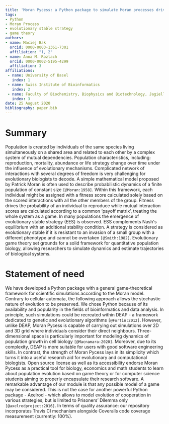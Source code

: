 ```yaml
---
title: 'Moran Pycess: a Python package to simulate Moran processes driven by game theory'
tags:
- Python
- Moran Process
- evolutionary stable strategy
- game theory
authors:
- name: Maciej Bak
  orcid: 0000-0003-1361-7301
  affiliation: "1, 2"
- name: Anna M. Rozlach
  orcid: 0000-0002-5195-4299
  affiliation: 3
affiliations:
 - name: University of Basel
   index: 1
 - name: Swiss Institute of Bioinformatics
   index: 2
 - name: Faculty of Biochemistry, Biophysics and Biotechnology, Jagiellonian University
   index: 3
date: 25 August 2020
bibliography: paper.bib
---
```

# Summary

Population is created by individuals of the same species living simultaneously on a shared area and related to each other by a complex system of mutual dependencies.
Population characteristics, including: reproduction, mortality, abundance or life strategy change over time under the influence of evolutionary mechanisms. Complicated network of interactions with several degrees of freedom is very challenging for evolutionary biologists to decode. A simple mathematical model proposed by Patrick Moran is often used to describe probabilistic dynamics of a finite population of constant size `[@Moran:1958]`. Within this framework, each individual might be assigned with a fitness score calculated solely based on the scored interactions with all the other members of the group. Fitness drives the probability of an individual to reproduce while mutual interaction scores are calculated according to a common ‘payoff matrix’, treating the whole system as a game. In many populations the emergence of evolutionary stable strategy (EES) is observed. ESS complements Nash's equilibrium with an additional stability condition. A strategy is considered as evolutionary stable if it is resistant to an invasion of a small group with a different phenotype and cannot be overtaken `[@Smith:1982]`. Evolutionary game theory set grounds 
for a solid framework for quantitative population biology, allowing researchers 
to simulate dynamics and estimate trajectories of biological systems.

# Statement of need 

We have developed a Python package with a general game-theoretical framework for scientific simulations according to the Moran model. Contrary to cellular automata, the following approach allows the stochastic nature of evolution to be preserved. We chose Python because of its availability and popularity in the fields of bioinformatics and data analysis. In principle, such simulations could be recreated within DEAP - a framework dedicated to genetic and evolutionary algorithms `[@Fortin:2012]`. However, unlike DEAP, Moran Pycess is capable of carrying out simulations over 2D and 3D grid where individuals consider their direct neighbours. Three-dimensional space is particularly important for modeling dynamics of population growth in cell biology `[@Macnamara:2020]`. Moreover, due to its complexity, DEAP is more suitable for users with good software engineering skills. In contrast, the strength of Moran Pycess lays in its simplicity which turns it into a useful research aid for evolutionary and computational biologists. Open source license as well as its accessibility endorse Moran Pycess as a practical tool for biology, economics and math students to learn about population evolution based on game theory or for computer science students aiming to properly encapsulate their research software. A remarkable  advantage of our module is that any possible model of a game may be considered. This is not the case for another powerful Python package - Axelrod - which allows to model evolution of cooperation in various strategies, but is limited to Prisoners’ Dilemma only `[@axelrodproject:2016]`. In terms of quality assurance: our repository incorporates Travis CI mechanism alongside Coveralls code coverage measurement (currently: 100%).


